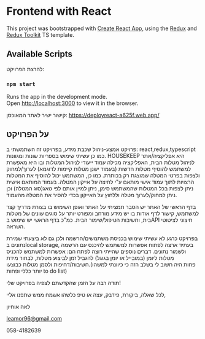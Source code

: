 # Frontend with React

This project was bootstrapped with [Create React App](https://github.com/facebook/create-react-app), using the [Redux](https://redux.js.org/) and [Redux Toolkit](https://redux-toolkit.js.org/) TS template.

## Available Scripts

להרצת הפרויקט:

### `npm start`

Runs the app in the development mode.\
Open [http://localhost:3000](http://localhost:3000) to view it in the browser.



קישור ישיר לאתר המאוכסן: https://deployreact-a625f.web.app/

## על הפרויקט

פרויקט אמצע-ניהול שכבת מידע, בפרויקט זה השתמשתי ב: react,redux,typescript כמו כן עשיתי שימוש בספריות שונות ומגוונות.
HOUSEKEEP 
 היא אפליקציה/אתר לניהול מטלות הבית, האפליקציה מכילה עמוד ייעודי לניהול המטלות ובו היא מאפשרת למשתמש להוסיף מטלות חדשות (בעמוד ישנן מטלות קיימות לדוגמא) לערוך/למחוק ולצפות בפרטי המטלה שמוצגת רק בכותרת. כמו כן, המשתמש יכול להוסיף את המטלות הרצויות לתוך עמוד אישי מותאם ע"י לחיצה על אייקון המטלה. בעמוד המותאם אישית ניתן לצפות בכל המטלות שהמשתמש סימן, ניתן למיין אותם לפי טאג(סוג המטלה) וכן ניתן למחוק/לערוך מטלה וללחוץ על האייקון בכדי להסיר את המטלה מהעמוד.

בדף הראשי של האתר יש הסבר תמציתי על האתר ואופן השימוש בו בצורת מדריך קצר למשתמש, קישור לדף אודות בו יש מידע מורחב ומפורט יותר על סוגים שונים של מטלות בית, וחשיבות הטיפול/שימור הבית.
כמ"כ בדף הראשי יש שימוש בAPI חיצוני לציטוטי השראה.

בפרויקט כרגע לא עשיתי שימוש בכניסת משתמשים/הרשמה ולכן גם לא ביצעתי שמירת נתונים בlocal storage, בעתיד ארצה לפתוח אפשרות למשתמש להיכנס עם הרשמה ולשמור נתונים. דברים נוספים שהייתי רוצה לפתח הם: אפשרות למשתמש להכניס מטלות ליומן (במובייל או יומן בגוגל) להגביל זמן לביצוע מטלות, לבחור מידת חשיבות/דחיפות ולסמן מטלות כבוצעו.(פחות היה חשוב לי בשלב הזה כי כיוונתי למשהו יותר כללי ופחות to do list)

תודה רבה על הזמן שהקדשתם לצפיה בפרויקט שלי!

לכל שאלה, ביקורת, פידבק, עצה או טיפ כלשהו אשמח ממש שתפנו אליי,

לאה אוחיון

leamor96@gmail.com

058-4182639

